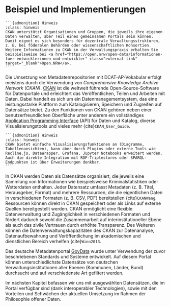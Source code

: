 # Beispiel und Implementierungen 

````{margin}
```{admonition} Hinweis
:class: hinweis
CKAN unterstützt Organisationen und Gruppen, die jeweils ihre eigenen Daten verwalten, aber Teil eines gemeinsamen Portals sein können. Damit eignet es sich besonders für dezentrale Verwaltungsstrukturen, z. B. bei föderalen Behörden oder wissenschaftlichen Konsortien. Weitere Informationen zu CKAN in der Verwaltungspraxis erhalten Sie beispielsweise bei <a href="https://open.nrw/open-data/informationen-fuer-entwicklerinnen-und-entwickler" class="external-link" target="_blank">Open.NRW</a>.
```
````

Die Umsetzung von Metadatenrepositorien mit DCAT-AP-Vokabular erfolgt meistens durch die Verwendung von *Comprehensive Knowledge Archive Network (CKAN)*. <a href="https://de.wikipedia.org/wiki/CKAN" class="external-link" target="_blank">CKAN</a> ist die weltweit führende Open-Source-Software für Datenportale und erleichtert das Veröffentlichen, Teilen und Arbeiten mit Daten. Dabei handelt es sich um ein Datenmanagementsystem, das eine leistungsstarke Plattform zum Katalogisieren, Speichern und Zugreifen auf Datensätze bietet. Zu den Funktionen von CKAN gehören neben einer benutzerfreundlichen Oberfläche unter anderem ein vollständiges <a href="https://de.wikipedia.org/wiki/Programmierschnittstelle" class="external-link" target="_blank">Application Programming Interface</a> (API) für Daten und Katalog, diverse Visualisierungstools und vieles mehr {cite}`CKAN_User_Guide`.

````{margin}
```{admonition} Hinweis
:class: hinweis
CKAN bietet einfache Visualisierungsfunktionen an (Diagramme, Tabellenansichten), kann aber durch Plugins oder externe Tools wie Recline.js, DataWrapper, Grafana, Jupyter Notebooks erweitert werden. Auch die direkte Integration mit RDF-Triplestores oder SPARQL-Endpunkten ist über Erweiterungen denkbar.
```
````

In CKAN werden Daten als Datensätze organisiert, die jeweils eine Sammlung von Informationen wie beispielsweise Kriminalstatistiken oder Wetterdaten enthalten. Jeder Datensatz umfasst Metadaten (z.&nbsp;B. Titel, Herausgeber, Format) und mehrere Ressourcen, die die eigentlichen Daten in verschiedenen Formaten (z. B. CSV, PDF) bereitstellen {cite}`CKANWang`. Ressourcen können direkt in CKAN gespeichert oder als Links auf externe Quellen bereitgestellt werden. CKAN ermöglicht eine flexible Datenverwaltung und Zugänglichkeit in verschiedenen Formaten und fördert dadurch sowohl die Zusammenarbeit auf interinstitutioneller Ebene als auch das zivile Vertrauen durch erhöhte Transparenz. Des Weiteren können die Datenverwaltungskapazitäten des CKAN zur Datenanalyse, Datenaufbewahrung und Veröffentlichung im akademischen und dienstlichen Bereich verhelfen {cite}`Winn2013`. 

Das deutsche Metadatenportal <a href="https://www.govdata.de/" class="external-link" target="_blank">GovData</a> wurde unter Verwendung der zuvor beschriebenen Standards und Systeme entwickelt. Auf diesem Portal können unterschiedlichste Datensätze von deutschen Verwaltungsinstitutionen aller Ebenen (Kommunen, Länder, Bund) durchsucht und auf verschiedenste Art gefiltert werden. 

Im nächsten Kapitel befassen wir uns mit ausgewählten Datensätzen, die im Portal verfügbar sind (dank interoperabler Technologien), sowie mit den Vorteilen und Schwächen der aktuellen Umsetzung im Rahmen der Philosophie offener Daten.
